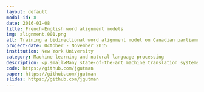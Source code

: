 ```yaml
---
layout: default
modal-id: 8
date: 2016-01-08
title: French-English word alignment models
img: alignment.001.png
alt: Training a bidirectional word alignment model on Canadian parliament transcripts
project-date: October - November 2015
institution: New York University
category: Machine learning and natural language processing
description: <p.small>Many state-of-the-art machine translation systems consist of a language model and an alignment model trained on a large corpus of parallel texts with no word-to-word gloss available. In this project I implemented IBM alignment models 1 and 2 from scratch, trained on a parallel French-English corpus of Canadian parliament transcripts.</p> <p.small>Expectation-maximization was used to train each alignment model, and the intersection of one-to-many alignments in both translation directions were taken to yield the best possible inferred alignment for each sentence. Cross-validation on model hyperparameters and detailed linguistic error analysis were conducted to optimize model performance.</p> <p.small>Code for the alignment models and expectation-maximization algorithm was written in Java and run on a high-performance computing cluster. Performance of my model yielded the second-best alignment error rate out of all student-submitted models.</p>
code: https://github.com/jgutman
paper: https://github.com/jgutman
slides: https://github.com/jgutman
---
```

